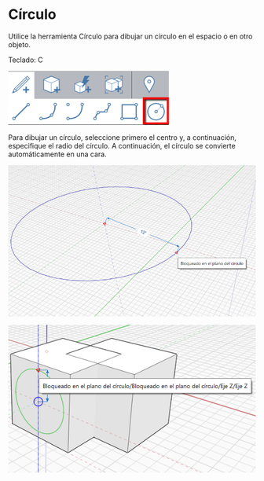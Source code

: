 # Círculo

Utilice la herramienta Círculo para dibujar un círculo en el espacio o en otro objeto.

Teclado: C

![](../.gitbook/assets/circle_toolbar.png)

Para dibujar un círculo, seleccione primero el centro y, a continuación, especifique el radio del círculo. A continuación, el círculo se convierte automáticamente en una cara.

![](../.gitbook/assets/circle1.png)

![](../.gitbook/assets/circle2.png)


